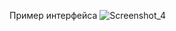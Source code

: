 Пример  интерфейса 
![Screenshot_4](https://github.com/frakiec89/ExampleManagerForKs/assets/45938852/402ce6b9-c954-4c80-8755-79e0ea4f5985)
